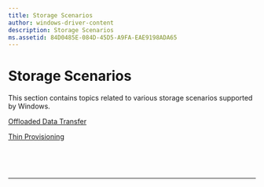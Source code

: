 ```yaml
---
title: Storage Scenarios
author: windows-driver-content
description: Storage Scenarios
ms.assetid: 84D0485E-084D-45D5-A9FA-EAE9198ADA65
---
```


# Storage Scenarios


This section contains topics related to various storage scenarios supported by Windows.

[Offloaded Data Transfer](offloaded-data-transfer.md)

[Thin Provisioning](thin-provisioning.md)

 

 


--------------------


